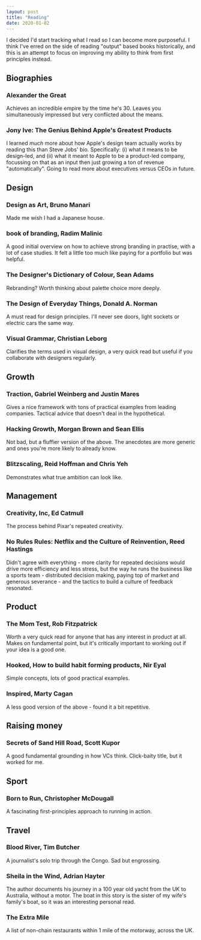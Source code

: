 ```yaml
---
layout: post
title: "Reading"
date: 2020-01-02
---
```


I decided I'd start tracking what I read so I can become more purposeful. I think I've erred on the side of reading "output" based books historically, and this is an attempt to focus on improving my ability to think from first principles instead.

## Biographies

### Alexander the Great

Achieves an incredible empire by the time he's 30. Leaves you simultaneously impressed but very conflicted about the means.

### Jony Ive: The Genius Behind Apple's Greatest Products

I learned _much_ more about how Apple's design team actually works by reading this than Steve Jobs' bio. Specifically: (i) what it means to be design-led, and (ii) what it meant to Apple to be a product-led company, focussing on that as an input then just growing a ton of revenue "automatically". Going to read more about executives versus CEOs in future.

## Design

### Design as Art, Bruno Manari

Made me wish I had a Japanese house.

### book of branding, Radim Malinic

A good initial overview on how to achieve strong branding in practise, with a lot of case studies. It felt a little too much like paying for a portfolio but was helpful.

### The Designer's Dictionary of Colour, Sean Adams

Rebranding? Worth thinking about palette choice more deeply.

### The Design of Everyday Things, Donald A. Norman

A must read for design principles. I'll never see doors, light sockets or electric cars the same way.

### Visual Grammar, Christian Leborg

Clarifies the terms used in visual design, a very quick read but useful if you collaborate with designers regularly.

## Growth

### Traction, Gabriel Weinberg and Justin Mares

Gives a nice framework with tons of practical examples from leading companies. Tactical advice that doesn't deal in the hypothetical.

### Hacking Growth, Morgan Brown and Sean Ellis

Not bad, but a fluffier version of the above. The anecdotes are more generic and ones you're more likely to already know.

### Blitzscaling, Reid Hoffman and Chris Yeh

Demonstrates what true ambition can look like.

## Management

### Creativity, Inc, Ed Catmull

The process behind Pixar's repeated creativity.

### No Rules Rules: Netflix and the Culture of Reinvention, Reed Hastings

Didn't agree with everything - more clarity for repeated decisions would drive more efficiency and less stress, but the way he runs the business like a sports team - distributed decision making, paying top of market and generous severance - and the tactics to build a culture of feedback resonated.

## Product

### The Mom Test, Rob Fitzpatrick

Worth a very quick read for anyone that has any interest in product at all. Makes on fundamental point, but it's critically important to working out if your idea is a good one.

### Hooked, How to build habit forming products, Nir Eyal

Simple concepts, lots of good practical examples.

### Inspired, Marty Cagan

A less good version of the above - found it a bit repetitive.

## Raising money

### Secrets of Sand Hill Road, Scott Kupor

A good fundamental grounding in how VCs think. Click-baity title, but it worked for me.

## Sport

### Born to Run, Christopher McDougall

A fascinating first-principles approach to running in action.

## Travel

### Blood River, Tim Butcher

A journalist's solo trip through the Congo. Sad but engrossing.

### Sheila in the Wind, Adrian Hayter

The author documents his journey in a 100 year old yacht from the UK to Australia, without a motor. The boat in this story is the sister of my wife's family's boat, so it was an interesting personal read.

### The Extra Mile

A list of non-chain restaurants within 1 mile of the motorway, across the UK.

